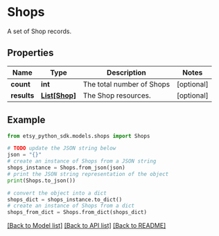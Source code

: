 # Shops

A set of Shop records.

## Properties

Name | Type | Description | Notes
------------ | ------------- | ------------- | -------------
**count** | **int** | The total number of Shops | [optional] 
**results** | [**List[Shop]**](Shop.md) | The Shop resources. | [optional] 

## Example

```python
from etsy_python_sdk.models.shops import Shops

# TODO update the JSON string below
json = "{}"
# create an instance of Shops from a JSON string
shops_instance = Shops.from_json(json)
# print the JSON string representation of the object
print(Shops.to_json())

# convert the object into a dict
shops_dict = shops_instance.to_dict()
# create an instance of Shops from a dict
shops_from_dict = Shops.from_dict(shops_dict)
```
[[Back to Model list]](../README.md#documentation-for-models) [[Back to API list]](../README.md#documentation-for-api-endpoints) [[Back to README]](../README.md)


